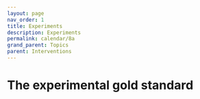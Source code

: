 ```yaml
---
layout: page
nav_order: 1
title: Experiments
description: Experiments
permalink: calendar/8a
grand_parent: Topics
parent: Interventions
---
```


# The experimental gold standard